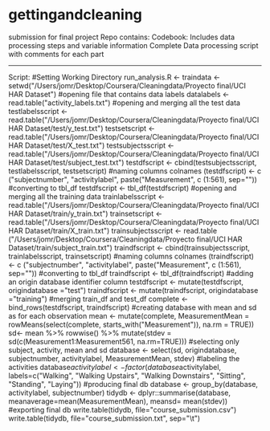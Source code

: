 # gettingandcleaning
submission for final project
Repo contains:
Codebook: Includes data processing steps and variable information
Complete Data processing script with comments for each part
______________________________________
Script:
#Setting Working Directory
run_analysis.R <- traindata <- setwd("/Users/jomr/Desktop/Coursera/Cleaningdata/Proyecto final/UCI HAR Dataset")
#opening file that contains data labels
datalabels <- read.table("activity_labels.txt")
#opening and merging all the test data
testlabelsscript <- read.table("/Users/jomr/Desktop/Coursera/Cleaningdata/Proyecto final/UCI HAR Dataset/test/y_test.txt")
testsetscript <- read.table("/Users/jomr/Desktop/Coursera/Cleaningdata/Proyecto final/UCI HAR Dataset/test/X_test.txt")
testsubjectsscript <- read.table("/Users/jomr/Desktop/Coursera/Cleaningdata/Proyecto final/UCI HAR Dataset/test/subject_test.txt")
testdfscript <- cbind(testsubjectsscript, testlabelsscript, testsetscript)
#naming columns
colnames (testdfscript) <- c ("subjectnumber", "activitylabel", paste("Measurement", c (1:561), sep=""))
#converting to tbl_df
testdfscript <- tbl_df(testdfscript)
#opening and merging all the training data
trainlabelsscript <- read.table("/Users/jomr/Desktop/Coursera/Cleaningdata/Proyecto final/UCI HAR Dataset/train/y_train.txt")
trainsetscript <- read.table("/Users/jomr/Desktop/Coursera/Cleaningdata/Proyecto final/UCI HAR Dataset/train/X_train.txt")
trainsubjectsscript <- read.table ("/Users/jomr/Desktop/Coursera/Cleaningdata/Proyecto final/UCI HAR Dataset/train/subject_train.txt")
traindfscript <- cbind(trainsubjectsscript, trainlabelsscript, trainsetscript)
#naming columns
colnames (traindfscript) <- c ("subjectnumber", "activitylabel", paste("Measurement", c (1:561), sep=""))
#converting to tbl_df
traindfscript <- tbl_df(traindfscript)
#adding an origin database identifier column
testdfscript <- mutate(testdfscript, origindatabase ="test")
traindfscript <- mutate(traindfscript, origindatabase ="training")
#merging train_df and test_df
complete <- bind_rows(testdfscript, traindfscript)
#creating database with mean and sd as for each observation
mean <- mutate(complete, MeasurementMean = rowMeans(select(complete, starts_with("Measurement")), na.rm = TRUE))
sd<- mean %>%
      rowwise() %>%
      mutate(stdev = sd(c(Measurement1:Measurement561, na.rm=TRUE)))
#selecting only subject, activity, mean and sd
database <- select(sd, origindatabase, subjectnumber, activitylabel, MeasurementMean, stdev)
#labeling the activities
database$activitylabel <- factor(database$activitylabel, labels=c("Walking", "Walking Upstairs", "Walking Downstairs", "Sitting", "Standing", "Laying"))
#producing final db
database <- group_by(database, activitylabel, subjectnumber)
tidydb <- dplyr::summarise(database, meanaverage=mean(MeasurementMean), meansd= mean(stdev))
#exporting final db
write.table(tidydb, file="course_submission.csv")
write.table(tidydb, file="course_submission.txt", sep="\t")
